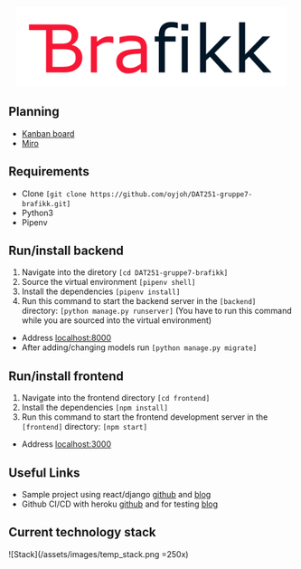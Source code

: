 <p align="center">
  <img src="/assets/images/brafikk.png" class="center" height="140"/>
</p>

## Planning
- [Kanban board](https://github.com/oyjoh/DAT251-gruppe7-brafikk/projects/1)
- [Miro](https://miro.com/welcome/Ddp1pEl55pSpgQHEHqi676VSzTMRVSdOospUS44sKPiLzDjnuVT7OLJnaKSHkO2W)

## Requirements
* Clone  ```[git clone https://github.com/oyjoh/DAT251-gruppe7-brafikk.git]```
* Python3
* Pipenv

## Run/install backend
1. Navigate into the diretory ```[cd DAT251-gruppe7-brafikk]```
2. Source the virtual environment ```[pipenv shell]```
3. Install the dependencies ```[pipenv install]```
4. Run this command to start the backend server in the ```[backend]``` directory: ```[python manage.py runserver]``` (You have to run this command while you are sourced into the virtual environment)
* Address [localhost:8000](http://localhost:8000)
* After adding/changing models run ```[python manage.py migrate]```

## Run/install frontend
1. Navigate into the frontend directory ```[cd frontend]```
2. Install the dependencies ```[npm install]```
3. Run this command to start the frontend development server in the ```[frontend]``` directory: ```[npm start]``` 
* Address [localhost:3000](http://localhost:3000)

## Useful Links
* Sample project using react/django [github](https://github.com/do-community/django-todo-react) and [blog](https://www.digitalocean.com/community/tutorials/build-a-to-do-application-using-django-and-react)
* Github CI/CD with heroku [github](https://github.com/marketplace/actions/heroku-django-deploy) and for testing [blog](https://hacksoft.io/github-actions-in-action-setting-up-django-and-postgres/)

## Current technology stack
![Stack](/assets/images/temp_stack.png =250x)
